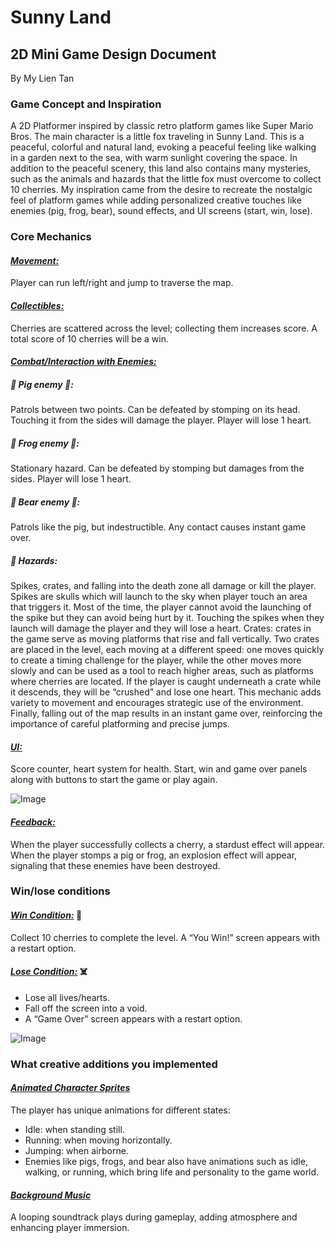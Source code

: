 # Sunny Land
## 2D Mini Game Design Document
By My Lien Tan

### Game Concept and Inspiration

A 2D Platformer inspired by classic retro platform games like Super Mario Bros. The main character is a little fox traveling in Sunny Land. This is a peaceful, colorful and natural land, evoking a peaceful feeling like walking in a garden next to the sea, with warm sunlight covering the space. In addition to the peaceful scenery, this land also contains many mysteries, such as the animals and hazards that the little fox must overcome to collect 10 cherries. My inspiration came from the desire to recreate the nostalgic feel of platform games while adding personalized creative touches like enemies (pig, frog, bear), sound effects, and UI screens (start, win, lose).

### Core Mechanics
#### <ins>_Movement:_</ins> 
Player can run left/right and jump to traverse the map.

#### <ins>_Collectibles:_</ins>
Cherries are scattered across the level; collecting them increases score. A total score of 10 cherries will be a win.

#### <ins>_Combat/Interaction with Enemies:_</ins>

##### 🔶 Pig enemy 🐷: 
Patrols between two points. Can be defeated by stomping on its head. Touching it from the sides will damage the player. Player will lose 1 heart.

##### 🔶 Frog enemy 🐸: 
Stationary hazard. Can be defeated by stomping but damages from the sides. Player will lose 1 heart.

##### 🔶 Bear enemy 🐻: 
Patrols like the pig, but indestructible. Any contact causes instant game over.

##### 🔶 Hazards: 
Spikes, crates, and falling into the death zone all damage or kill the player. 
Spikes are skulls which will launch to the sky when player touch an area that triggers it. Most of the time, the player cannot avoid the launching of the spike but they can avoid being hurt by it. Touching the spikes when they launch will damage the player and they will lose a heart.
Crates: crates in the game serve as moving platforms that rise and fall vertically. Two crates are placed in the level, each moving at a different speed: one moves quickly to create a timing challenge for the player, while the other moves more slowly and can be used as a tool to reach higher areas, such as platforms where cherries are located. If the player is caught underneath a crate while it descends, they will be “crushed” and lose one heart. This mechanic adds variety to movement and encourages strategic use of the environment. Finally, falling out of the map results in an instant game over, reinforcing the importance of careful platforming and precise jumps.

#### <ins>_UI:_</ins> 
Score counter, heart system for health. Start, win and game over panels along with buttons to start the game or play again.

![Image](https://github.com/user-attachments/assets/5bcbd93c-4812-47fc-a539-78ff97c894d6)

#### <ins>_Feedback:_</ins> 
When the player successfully collects a cherry, a stardust effect will appear. When the player stomps a pig or frog, an explosion effect will appear, signaling that these enemies have been destroyed.

### Win/lose conditions 
#### <ins>_Win Condition:_</ins> 🍒
Collect 10 cherries to complete the level. 
A “You Win!” screen appears with a restart option.
#### <ins>_Lose Condition:_</ins> ☠️
- Lose all lives/hearts.
- Fall off the screen into a void.
- A “Game Over” screen appears with a restart option.

![Image](https://github.com/user-attachments/assets/9f0c6d13-bc70-463b-a8e3-fd8f966b3181)

### What creative additions you implemented
#### <ins>_Animated Character Sprites_</ins>
The player has unique animations for different states:  
- Idle: when standing still.
- Running: when moving horizontally.
- Jumping: when airborne.
- Enemies like pigs, frogs, and bear also have animations such as idle, walking, or running, which bring life and personality to the game world. 

#### <ins>_Background Music_</ins>
A looping soundtrack plays during gameplay, adding atmosphere and enhancing player immersion.
